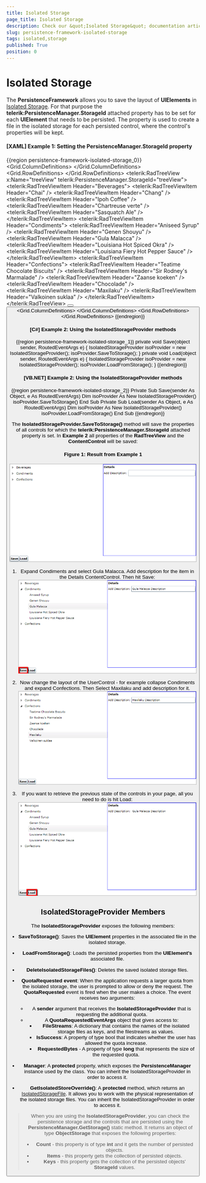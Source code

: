 ```yaml
---
title: Isolated Storage
page_title: Isolated Storage
description: Check our &quot;Isolated Storage&quot; documentation article for the RadPersistenceFramework {{ site.framework_name }} control.
slug: persistence-framework-isolated-storage
tags: isolated,storage
published: True
position: 0
---
```


# Isolated Storage

The __PersistenceFramework__ allows you to save the layout of __UIElements__ in [Isolated Storage](https://docs.microsoft.com/en-us/dotnet/standard/io/isolated-storage). For that purpose the __telerik:PersistenceManager.StorageId__ attached property has to be set for each __UIElement__ that needs to be persisted. The property is used to create a file in the isolated storage for each persisted control, where the control's properties will be kept.

#### __[XAML] Example 1: Setting the PersistenceManager.StorageId property__
{{region persistence-framework-isolated-storage_0}}
	<Grid x:Name="LayoutRoot" Background="White">
	    <Grid.ColumnDefinitions>
	        <ColumnDefinition Width="*" />
	        <ColumnDefinition Width="*" />
	    </Grid.ColumnDefinitions>
	    <Grid.RowDefinitions>
	        <RowDefinition Height="*" />
	        <RowDefinition Height="Auto" />
	    </Grid.RowDefinitions>
	    <telerik:RadTreeView x:Name="treeView" telerik:PersistenceManager.StorageId="treeView">
	        <telerik:RadTreeViewItem Header="Beverages">
	            <telerik:RadTreeViewItem Header="Chai" />
	            <telerik:RadTreeViewItem Header="Chang" />
	            <telerik:RadTreeViewItem Header="Ipoh Coffee" />
	            <telerik:RadTreeViewItem Header="Chartreuse verte" />
	            <telerik:RadTreeViewItem Header="Sasquatch Ale" />
	        </telerik:RadTreeViewItem>
	        <telerik:RadTreeViewItem Header="Condiments">
	            <telerik:RadTreeViewItem Header="Aniseed Syrup" />
	            <telerik:RadTreeViewItem Header="Genen Shouyu" />
	            <telerik:RadTreeViewItem Header="Gula Malacca" />
	            <telerik:RadTreeViewItem Header="Louisiana Hot Spiced Okra" />
	            <telerik:RadTreeViewItem Header="Louisiana Fiery Hot Pepper Sauce" />
	        </telerik:RadTreeViewItem>
	        <telerik:RadTreeViewItem Header="Confections">
	            <telerik:RadTreeViewItem Header="Teatime Chocolate Biscuits" />
	            <telerik:RadTreeViewItem Header="Sir Rodney's Marmalade" />
	            <telerik:RadTreeViewItem Header="Zaanse koeken" />
	            <telerik:RadTreeViewItem Header="Chocolade" />
	            <telerik:RadTreeViewItem Header="Maxilaku" />
	            <telerik:RadTreeViewItem Header="Valkoinen suklaa" />
	        </telerik:RadTreeViewItem>
	    </telerik:RadTreeView>
	    <StackPanel Orientation="Horizontal" Grid.Row="1">
	        <Button Content="Save" Click="Save" VerticalAlignment="Bottom" FontWeight="Bold" />
	        <Button Content="Load" Click="Load" VerticalAlignment="Bottom" FontWeight="Bold" />
	    </StackPanel>
	    <Border Grid.Column="1" BorderBrush="Blue" BorderThickness="1">
	        <ContentControl HorizontalContentAlignment="Stretch" telerik:PersistenceManager.StorageId="detailsControl">
	            <Grid>
	                <Grid.ColumnDefinitions>
	                    <ColumnDefinition Width="Auto" />
	                    <ColumnDefinition Width="*" />
	                </Grid.ColumnDefinitions>
	                <Grid.RowDefinitions>
	                    <RowDefinition Height="Auto" />
	                    <RowDefinition Height="Auto" />
	                </Grid.RowDefinitions>
	                <TextBlock Text="Details" Margin="2" VerticalAlignment="Center" FontWeight="Bold"
	                        Grid.ColumnSpan="2" />
	                <TextBlock Text="Add Description:" Grid.Row="1" Margin="2" VerticalAlignment="Center" />
	                <TextBox Margin="2" Grid.Row="1" Grid.Column="1" VerticalAlignment="Center"
	                        HorizontalAlignment="Stretch" />
	            </Grid>
	        </ContentControl>
	    </Border>
	</Grid>
{{endregion}}

#### __[C#] Example 2: Using the IsolatedStorageProvider methods__
{{region persistence-framework-isolated-storage_1}}
	private void Save(object sender, RoutedEventArgs e)
	{
		IsolatedStorageProvider isoProvider = new IsolatedStorageProvider();
		isoProvider.SaveToStorage();
	}
	private void Load(object sender, RoutedEventArgs e)
	{
		IsolatedStorageProvider isoProvider = new IsolatedStorageProvider();
		isoProvider.LoadFromStorage();
	}
{{endregion}}

#### __[VB.NET] Example 2: Using the IsolatedStorageProvider methods__
{{region persistence-framework-isolated-storage_2}}
	Private Sub Save(sender As Object, e As RoutedEventArgs)
		Dim isoProvider As New IsolatedStorageProvider()
		isoProvider.SaveToStorage()
	End Sub
	Private Sub Load(sender As Object, e As RoutedEventArgs)
		Dim isoProvider As New IsolatedStorageProvider()
		isoProvider.LoadFromStorage()
	End Sub
{{endregion}}

The __IsolatedStorageProvider.SaveToStorage()__ method will save the properties of all controls for which the __telerik:PersistenceManager.StorageId__ attached property is set. In __Example 2__ all properties of the __RadTreeView__ and the __ContentControl__ will be saved:

#### __Figure 1: Result from Example 1__
![Using the IsolatedStorageProvider](images/PersistenceFramework_IsolatedStorage_Initial.png)

1. Expand Condiments and select Gula Malacca. Add description for the item in the Details ContentControl. Then hit Save:
![Saving the layout with the IsolatedStorageProvider](images/PersistenceFramework_IsolatedStorage_Save.png)

2. Now change the layout of the UserControl - for example collapse Condiments and expand Confections. Then Select Maxilaku and add description for it. 
![Changing the layout](images/PersistenceFramework_IsolatedStorage_Change.png)

3. If you want to retrieve the previous state of the controls in your page, all you need to do is hit Load:
![Loading the layout with the IsolatedStorageProvider](images/PersistenceFramework_IsolatedStorage_Load.png)

## IsolatedStorageProvider Members

The __IsolatedStorageProvider__ exposes the following members:		

* __SaveToStorage()__: Saves the __UIElement__ properties in the associated file in the isolated storage.			

* __LoadFromStorage()__: Loads the persisted properties from the __UIElement's__ associated file.

* __DeleteIsolatedStorageFiles()__: Deletes the saved isolated storage files.

* __QuotaRequested event__: When the application requests a larger quota from the isolated storage, the user is prompted to allow or deny the request. The __QuotaRequested__ event is fired when the user makes a choice. The event receives two arguments:			
	* A __sender__ argument that receives the __IsolatedStorageProvider__ that is requesting the additional quota.
	* A __QuotaRequestedEventArgs__ object that gives access to:
        * __FileStreams__: A dictionary that contains the names of the isolated storage files as keys, and the filestreams as values.
        * __IsSuccess__: A property of type bool that indicates whether the user has allowed the quota increase.
        * __RequestedBytes__ - A property of type __long__ that represents the size of the requested quota.

* __Manager__: A __protected__ property, which exposes the __PersistenceManager__ instance used by the class. You can inherit the IsolatedStorageProvider in order to access it. 

* __GetIsolatedStoreOverride()__: A __protected__ method, which returns an [IsolatedStorageFile](https://docs.microsoft.com/en-us/dotnet/api/system.io.isolatedstorage.isolatedstoragefile?view=netframework-4.8). It allows you to work with the physical representation of the isolated storage files. You can inherit the IsolatedStorageProvider in order to access it. 

>When you are using the __IsolatedStorageProvider__, you can check the persistence storage and the controls that are persisted using the __PersistenceManager.GetStorage()__ static method. It returns an object of type __ObjectStorage__ that exposes the following properties:	  
>   - __Count__ - this property is of type __int__ and it gets the number of persisted objects.  
>   - __Items__ - this property gets the collection of persisted objects.  
>   - __Keys__ - this property gets the collection of the persisted objects' __StorageId__ values.			  